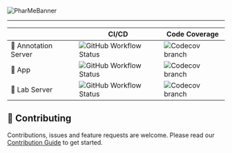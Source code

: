 ![PharMeBanner](https://user-images.githubusercontent.com/61618825/178254913-01b8ca46-c530-454c-9a64-a1eaa7a238e5.png)

---
| | CI/CD | Code Coverage |
| --- | --- | --- |
| 📝 Annotation Server | ![GitHub Workflow Status](https://img.shields.io/github/workflow/status/hpi-dhc/pharme/Annotation%20Server?color=f97316&label=Build&logo=github&logoColor=f97316&style=for-the-badge) | ![Codecov branch](https://img.shields.io/codecov/c/github/hpi-dhc/pharme/main?color=f97316&flag=annotation-server&label=Coverage&logo=codecov&logoColor=f97316&style=for-the-badge&token=1Q3F9M0SJN) |
| 📱 App               | ![GitHub Workflow Status](https://img.shields.io/github/workflow/status/hpi-dhc/pharme/App?color=3b82f6&label=Build&logo=github&logoColor=3b82f6&style=for-the-badge)                 | ![Codecov branch](https://img.shields.io/codecov/c/github/hpi-dhc/pharme/main?color=3b82f6&flag=app&label=Coverage&logo=codecov&logoColor=3b82f6&style=for-the-badge&token=1Q3F9M0SJN)               |
| 🧪 Lab Server        | ![GitHub Workflow Status](https://img.shields.io/github/workflow/status/hpi-dhc/pharme/Lab%20Server?color=d946ef&label=Build&logo=github&logoColor=d946ef&style=for-the-badge)        | ![Codecov branch](https://img.shields.io/codecov/c/github/hpi-dhc/pharme/main?color=d946ef&flag=lab-server&label=Coverage&logo=codecov&logoColor=d946ef&style=for-the-badge&token=1Q3F9M0SJN)        |

## 🤝 Contributing

Contributions, issues and feature requests are welcome. Please read our
[Contribution Guide](CONTRIBUTING.md) to get started.
